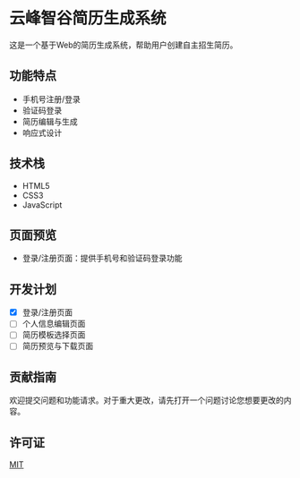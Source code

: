 # 云峰智谷简历生成系统

这是一个基于Web的简历生成系统，帮助用户创建自主招生简历。

## 功能特点

- 手机号注册/登录
- 验证码登录
- 简历编辑与生成
- 响应式设计

## 技术栈

- HTML5
- CSS3
- JavaScript

## 页面预览

- 登录/注册页面：提供手机号和验证码登录功能

## 开发计划

- [x] 登录/注册页面
- [ ] 个人信息编辑页面
- [ ] 简历模板选择页面
- [ ] 简历预览与下载页面

## 贡献指南

欢迎提交问题和功能请求。对于重大更改，请先打开一个问题讨论您想要更改的内容。

## 许可证

[MIT](https://choosealicense.com/licenses/mit/)
